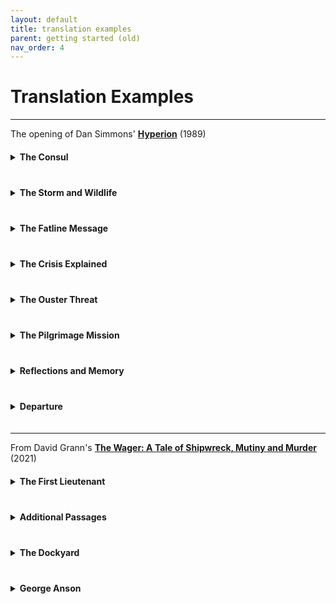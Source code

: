 ```yaml
---
layout: default
title: translation examples
parent: getting started (old)
nav_order: 4
---
```


# Translation Examples

---
 

The opening of Dan Simmons' **<a href="https://en.wikipedia.org/wiki/Hyperion_(Simmons_novel)">Hyperion</a>** (1989)

<details>
<summary style="cursor: pointer; font-weight: bold; margin: 20px 0;">The Consul</summary>

<div style="display: grid; grid-template-columns: 1fr 1fr; gap: 30px; margin: 40px 0;">

<div>
<h4 style="color: #90cdf4; margin-bottom: 15px;">Original Text</h4>
<div style="background: #2d3748; padding: 25px; border-radius: 8px; border-left: 3px solid #4a5568; line-height: 1.8;">

The <strong>Hegemony Consul</strong> sat on the balcony of his <strong>ebony spaceship</strong> and played <strong>Rachmaninov's Prelude in C-sharp Minor</strong> on an ancient but well-maintained <strong>Steinway</strong> while great, green, <strong>saurian things</strong> surged and bellowed in the <strong>swamps below</strong>.

</div>
</div>

<div>
<h4 style="color: #90cdf4; margin-bottom: 15px;">Parsed Elements</h4>
<div style="background: #2d3748; padding: 25px; border-radius: 8px; border-left: 3px solid #fbbf24; line-height: 1.6;">

<div style="margin-bottom: 15px;">
<span class="material-symbols-outlined" style="vertical-align: middle; margin-right: 8px;">business</span><strong><a href="/docs/specification/element_categories/institution">Institution</a></strong> 'Hegemony'<br>
<span style="color: #a0aec0; margin-left: 40px;">Sovereignty - Imperial</span>
</div>

<div style="margin-bottom: 15px;">
<span class="material-symbols-outlined" style="vertical-align: middle; margin-right: 8px;">person_4</span><strong><a href="/docs/specification/element_categories/character">Character</a></strong> 'Hegemony Consul'<br>
<span style="color: #a0aec0; margin-left: 40px;">Human - Official</span>
</div>

<div style="margin-bottom: 15px;">
<span class="material-symbols-outlined" style="vertical-align: middle; margin-right: 8px;">military_tech</span><strong><a href="/docs/specification/element_categories/title">Title</a></strong> 'Consul of Hegemony'<br>
<span style="color: #a0aec0; margin-left: 40px;">Leadership</span>
</div>

<div style="margin-bottom: 15px;">
<span class="material-symbols-outlined" style="vertical-align: middle; margin-right: 8px;">webhook</span><strong><a href="/docs/specification/element_categories/object">Object</a></strong> 'Ebony Spaceship'<br>
<span style="color: #a0aec0; margin-left: 40px;">Vehicle - Spaceship</span>
</div>

<div style="margin-bottom: 15px;">
<span class="material-symbols-outlined" style="vertical-align: middle; margin-right: 8px;">webhook</span><strong><a href="/docs/specification/element_categories/object">Object</a></strong> 'Spaceship Balcony'<br>
<span style="color: #a0aec0; margin-left: 40px;">Component - Structural</span>
</div>

<div style="margin-bottom: 15px;">
<span class="material-symbols-outlined" style="vertical-align: middle; margin-right: 8px;">auto_fix_normal</span><strong><a href="/docs/specification/element_categories/ability">Ability</a></strong> 'Piano Playing'<br>
<span style="color: #a0aec0; margin-left: 40px;">Musical - Piano</span>
</div>

<div style="margin-bottom: 15px;">
<span class="material-symbols-outlined" style="vertical-align: middle; margin-right: 8px;">api</span><strong><a href="/docs/specification/element_categories/construct">Construct</a></strong> 'Rachmaninov's Prelude in C-sharp Minor'<br>
<span style="color: #a0aec0; margin-left: 40px;">Composition - Creative</span>
</div>

<div style="margin-bottom: 15px;">
<span class="material-symbols-outlined" style="vertical-align: middle; margin-right: 8px;">webhook</span><strong><a href="/docs/specification/element_categories/object">Object</a></strong> 'Ancient Steinway'<br>
<span style="color: #a0aec0; margin-left: 40px;">Item - Instrument</span>
</div>

<div style="margin-bottom: 15px;">
<span class="material-symbols-outlined" style="vertical-align: middle; margin-right: 8px;">crib</span><strong><a href="/docs/specification/element_categories/species">Species</a></strong> 'Marsh Saurian'<br>
<span style="color: #a0aec0; margin-left: 40px;">Fauna</span>
</div>

<div style="margin-bottom: 15px;">
<span class="material-symbols-outlined" style="vertical-align: middle; margin-right: 8px;">bug_report</span><strong><a href="/docs/specification/element_categories/creature">Creature</a></strong> 'Big Green Saurian'<br>
<span style="color: #a0aec0; margin-left: 40px;">Animal - Dinosaur</span>
</div>

<div style="margin-bottom: 0;">
<span class="material-symbols-outlined" style="vertical-align: middle; margin-right: 8px;">castle</span><strong><a href="/docs/specification/element_categories/location">Location</a></strong> 'Swamps Below'<br>
<span style="color: #a0aec0; margin-left: 40px;">Biome - Swamp</span>
</div>

</div>
</div>

</div>

</details>

<details>
<summary style="cursor: pointer; font-weight: bold; margin: 20px 0;">The Storm and Wildlife</summary>

<div style="display: grid; grid-template-columns: 1fr 1fr; gap: 30px; margin: 40px 0;">

<div>
<div style="background: #2d3748; padding: 25px; border-radius: 8px; border-left: 3px solid #4a5568; line-height: 1.8;">

A <strong>thunderstorm</strong> was brewing to the north. Bruise-black clouds silhouetted a <strong>forest of giant gymnosperms</strong> while <strong>stratocumulus</strong> towered nine kilometers high in a violent sky. <strong>Lightning</strong> rippled along the horizon.

Closer to the ship, occasional vague, reptilian shapes would blunder into the <strong>interdiction field</strong>, cry out, and then crash away through indigo mists.

</div>
</div>

<div>
<div style="background: #2d3748; padding: 25px; border-radius: 8px; border-left: 3px solid #fbbf24; line-height: 1.6;">

<div style="margin-bottom: 15px;">
<span class="material-symbols-outlined" style="vertical-align: middle; margin-right: 8px;">thunderstorm</span><strong><a href="/docs/specification/element_categories/phenomenon">Phenomenon</a></strong> 'Northern Thunderstorm'<br>
<span style="color: #a0aec0; margin-left: 40px;">Meteorological - Storm</span>
</div>

<div style="margin-bottom: 15px;">
<span class="material-symbols-outlined" style="vertical-align: middle; margin-right: 8px;">crib</span><strong><a href="/docs/specification/element_categories/species">Species</a></strong> 'Giant Gymnosperm'<br>
<span style="color: #a0aec0; margin-left: 40px;">Flora</span>
</div>

<div style="margin-bottom: 15px;">
<span class="material-symbols-outlined" style="vertical-align: middle; margin-right: 8px;">castle</span><strong><a href="/docs/specification/element_categories/location">Location</a></strong> 'Forest of Giants'<br>
<span style="color: #a0aec0; margin-left: 40px;">Biome - Forest</span>
</div>

<div style="margin-bottom: 15px;">
<span class="material-symbols-outlined" style="vertical-align: middle; margin-right: 8px;">thunderstorm</span><strong><a href="/docs/specification/element_categories/phenomenon">Phenomenon</a></strong> 'Stratocumulus Clouds'<br>
<span style="color: #a0aec0; margin-left: 40px;">Meteorological - Atmosphere</span>
</div>

<div style="margin-bottom: 15px;">
<span class="material-symbols-outlined" style="vertical-align: middle; margin-right: 8px;">thunderstorm</span><strong><a href="/docs/specification/element_categories/phenomenon">Phenomenon</a></strong> 'Rippling Lightning'<br>
<span style="color: #a0aec0; margin-left: 40px;">Meteorological - Discharge</span>
</div>

<div style="margin-bottom: 15px;">
<span class="material-symbols-outlined" style="vertical-align: middle; margin-right: 8px;">api</span><strong><a href="/docs/specification/element_categories/construct">Construct</a></strong> 'Interdiction Field System'<br>
<span style="color: #a0aec0; margin-left: 40px;">Technology - Security</span>
</div>

<div style="margin-bottom: 0;">
<span class="material-symbols-outlined" style="vertical-align: middle; margin-right: 8px;">webhook</span><strong><a href="/docs/specification/element_categories/object">Object</a></strong> 'Interdiction Field'<br>
<span style="color: #a0aec0; margin-left: 40px;">Machine - Security</span>
</div>

</div>
</div>

</div>

<div style="display: grid; grid-template-columns: 1fr 1fr; gap: 30px; margin: 40px 0;">

<div>
<div style="background: #2d3748; padding: 25px; border-radius: 8px; border-left: 3px solid #4a5568; line-height: 1.8;">

The <strong>fatline receiver</strong> chimed. The Consul stopped, fingers hovering above the keyboard, and listened. Thunder rumbled through the heavy air. From the direction of the gymnosperm forest there came the mournful ululation of a <strong>carrion-breed pack</strong>. Somewhere in the darkness below, a small-brained beast trumpeted its answering challenge and fell quiet.

</div>
</div>

<div>
<div style="background: #2d3748; padding: 25px; border-radius: 8px; border-left: 3px solid #fbbf24; line-height: 1.6;">

<div style="margin-bottom: 15px;">
<span class="material-symbols-outlined" style="vertical-align: middle; margin-right: 8px;">api</span><strong><a href="/docs/specification/element_categories/construct">Construct</a></strong> 'Fatline System'<br>
<span style="color: #a0aec0; margin-left: 40px;">Technology - Communication</span>
</div>

<div style="margin-bottom: 15px;">
<span class="material-symbols-outlined" style="vertical-align: middle; margin-right: 8px;">webhook</span><strong><a href="/docs/specification/element_categories/object">Object</a></strong> 'Fatline Receiver'<br>
<span style="color: #a0aec0; margin-left: 40px;">Item - Instrument</span>
</div>

<div style="margin-bottom: 15px;">
<span class="material-symbols-outlined" style="vertical-align: middle; margin-right: 8px;">crib</span><strong><a href="/docs/specification/element_categories/species">Species</a></strong> 'Carrion-Breed Saurian'<br>
<span style="color: #a0aec0; margin-left: 40px;">Fauna</span>
</div>

<div style="margin-bottom: 15px;">
<span class="material-symbols-outlined" style="vertical-align: middle; margin-right: 8px;">bug_report</span><strong><a href="/docs/specification/element_categories/creature">Creature</a></strong> 'Carrion Pack Alpha'<br>
<span style="color: #a0aec0; margin-left: 40px;">Animal - Carnivore</span>
</div>

<div style="margin-bottom: 0;">
<span class="material-symbols-outlined" style="vertical-align: middle; margin-right: 8px;">groups_3</span><strong><a href="/docs/specification/element_categories/collective">Collective</a></strong> 'Carrion-Breed Pack'<br>
<span style="color: #a0aec0; margin-left: 40px;">Cohort - Survivors</span>
</div>

</div>
</div>

</div>

</details>

<details>
<summary style="cursor: pointer; font-weight: bold; margin: 20px 0;">The Fatline Message</summary>

<div style="display: grid; grid-template-columns: 1fr 1fr; gap: 30px; margin: 40px 0;">

<div>
<div style="background: #2d3748; padding: 25px; border-radius: 8px; border-left: 3px solid #4a5568; line-height: 1.8;">

'Damn,' said the Consul and went in to answer it. While the computer took a few seconds to convert and decode the burst of <strong>decaying tachyons</strong>, the Consul poured himself a glass of Scotch. He settled into the cushions of the <strong>projection pit</strong> just as the <strong>diskey</strong> blinked green. 'Play,' he said.

</div>
</div>

<div>
<div style="background: #2d3748; padding: 25px; border-radius: 8px; border-left: 3px solid #fbbf24; line-height: 1.6;">

<div style="margin-bottom: 15px;">
<span class="material-symbols-outlined" style="vertical-align: middle; margin-right: 8px;">api</span><strong><a href="/docs/specification/element_categories/construct">Construct</a></strong> 'Tachyon Transmission'<br>
<span style="color: #a0aec0; margin-left: 40px;">Technology - Communication</span>
</div>

<div style="margin-bottom: 15px;">
<span class="material-symbols-outlined" style="vertical-align: middle; margin-right: 8px;">webhook</span><strong><a href="/docs/specification/element_categories/object">Object</a></strong> 'Glass of Scotch'<br>
<span style="color: #a0aec0; margin-left: 40px;">Item - Consumable</span>
</div>

<div style="margin-bottom: 15px;">
<span class="material-symbols-outlined" style="vertical-align: middle; margin-right: 8px;">castle</span><strong><a href="/docs/specification/element_categories/location">Location</a></strong> 'Projection Pit'<br>
<span style="color: #a0aec0; margin-left: 40px;">Component - Room</span>
</div>

<div style="margin-bottom: 15px;">
<span class="material-symbols-outlined" style="vertical-align: middle; margin-right: 8px;">api</span><strong><a href="/docs/specification/element_categories/construct">Construct</a></strong> 'Diskey'<br>
<span style="color: #a0aec0; margin-left: 40px;">Object - Machine</span>
</div>

<div style="margin-bottom: 15px;">
<span class="material-symbols-outlined" style="vertical-align: middle; margin-right: 8px;">webhook</span><strong><a href="/docs/specification/element_categories/object">Object</a></strong> 'Diskey'<br>
<span style="color: #a0aec0; margin-left: 40px;">Machine - Operation</span>
</div>

<div style="margin-bottom: 0;">
<span class="material-symbols-outlined" style="vertical-align: middle; margin-right: 8px;">saved_search</span><strong><a href="/docs/specification/element_categories/event">Event</a></strong> 'Consul Answers Call'<br>
<span style="color: #a0aec0; margin-left: 40px;">Knowledge - Receive</span>
</div>

</div>
</div>

</div>

<div style="display: grid; grid-template-columns: 1fr 1fr; gap: 30px; margin: 40px 0;">

<div>
<div style="background: #2d3748; padding: 25px; border-radius: 8px; border-left: 3px solid #4a5568; line-height: 1.8;">

'You have been chosen to return to <strong>Hyperion</strong>,' came a woman's husky voice. Full visuals had not yet formed; the air remained empty except for the pulse of transmission codes which told the Consul that this fatline squirt had originated on the Hegemony administrative world of <strong>Tau Ceti Center</strong>. The Consul did not need the transmission coordinates to know this. The aged but still beautiful voice of <strong>Meina Gladstone</strong> was unmistakable.

</div>
</div>

<div>
<div style="background: #2d3748; padding: 25px; border-radius: 8px; border-left: 3px solid #fbbf24; line-height: 1.6;">

<div style="margin-bottom: 15px;">
<span class="material-symbols-outlined" style="vertical-align: middle; margin-right: 8px;">castle</span><strong><a href="/docs/specification/element_categories/location">Location</a></strong> 'Hyperion'<br>
<span style="color: #a0aec0; margin-left: 40px;">Celestial - Planet</span>
</div>

<div style="margin-bottom: 15px;">
<span class="material-symbols-outlined" style="vertical-align: middle; margin-right: 8px;">castle</span><strong><a href="/docs/specification/element_categories/location">Location</a></strong> 'Tau Ceti Center'<br>
<span style="color: #a0aec0; margin-left: 40px;">Celestial - World</span>
</div>

<div style="margin-bottom: 15px;">
<span class="material-symbols-outlined" style="vertical-align: middle; margin-right: 8px;">api</span><strong><a href="/docs/specification/element_categories/construct">Construct</a></strong> 'Transmission Coordinates'<br>
<span style="color: #a0aec0; margin-left: 40px;">Information - Data</span>
</div>

<div style="margin-bottom: 15px;">
<span class="material-symbols-outlined" style="vertical-align: middle; margin-right: 8px;">person_4</span><strong><a href="/docs/specification/element_categories/character">Character</a></strong> 'Meina Gladstone'<br>
<span style="color: #a0aec0; margin-left: 40px;">Human - Leader</span>
</div>

<div style="margin-bottom: 15px;">
<span class="material-symbols-outlined" style="vertical-align: middle; margin-right: 8px;">flaky</span><strong><a href="/docs/specification/element_categories/trait">Trait</a></strong> 'Husky Voice'<br>
<span style="color: #a0aec0; margin-left: 40px;">Physical - Distinctive</span>
</div>

<div style="margin-bottom: 0;">
<span class="material-symbols-outlined" style="vertical-align: middle; margin-right: 8px;">saved_search</span><strong><a href="/docs/specification/element_categories/event">Event</a></strong> 'Eleven Years as Consul'<br>
<span style="color: #a0aec0; margin-left: 40px;">Career - Service</span>
</div>

</div>
</div>

</div>

<div style="display: grid; grid-template-columns: 1fr 1fr; gap: 30px; margin: 40px 0;">

<div>
<div style="background: #2d3748; padding: 25px; border-radius: 8px; border-left: 3px solid #4a5568; line-height: 1.8;">

'You have been chosen to return to Hyperion as a member of the <strong>Shrike Pilgrimage</strong>,' continued the voice. The hell you say, thought the Consul and rose to leave the pit. 'You and six others have been selected by the <strong>Church of the Shrike</strong> and confirmed by the <strong>All Thing</strong>,' said Meina Gladstone.

</div>
</div>

<div>
<div style="background: #2d3748; padding: 25px; border-radius: 8px; border-left: 3px solid #fbbf24; line-height: 1.6;">

<div style="margin-bottom: 15px;">
<span class="material-symbols-outlined" style="vertical-align: middle; margin-right: 8px;">business</span><strong><a href="/docs/specification/element_categories/institution">Institution</a></strong> 'Shrike Pilgrimage'<br>
<span style="color: #a0aec0; margin-left: 40px;">Enterprise - Spiritual</span>
</div>

<div style="margin-bottom: 15px;">
<span class="material-symbols-outlined" style="vertical-align: middle; margin-right: 8px;">saved_search</span><strong><a href="/docs/specification/element_categories/event">Event</a></strong> 'Shrike Pilgrimage'<br>
<span style="color: #a0aec0; margin-left: 40px;">Historical - Procedural</span>
</div>

<div style="margin-bottom: 15px;">
<span class="material-symbols-outlined" style="vertical-align: middle; margin-right: 8px;">business</span><strong><a href="/docs/specification/element_categories/institution">Institution</a></strong> 'Church of the Shrike'<br>
<span style="color: #a0aec0; margin-left: 40px;">Organization - Spiritual</span>
</div>

<div style="margin-bottom: 0;">
<span class="material-symbols-outlined" style="vertical-align: middle; margin-right: 8px;">api</span><strong><a href="/docs/specification/element_categories/construct">Construct</a></strong> 'All Thing'<br>
<span style="color: #a0aec0; margin-left: 40px;">Entity</span>
</div>

</div>
</div>

</div>

</details>

<details>
<summary style="cursor: pointer; font-weight: bold; margin: 20px 0;">The Crisis Explained</summary>

<div style="display: grid; grid-template-columns: 1fr 1fr; gap: 30px; margin: 40px 0;">

<div>
<div style="background: #2d3748; padding: 25px; border-radius: 8px; border-left: 3px solid #4a5568; line-height: 1.8;">

'The situation is very confused,' said Meina Gladstone. Her voice was weary. 'The <strong>consulate</strong> and <strong>Home Rule Council</strong> fatlined us three standard weeks ago with the news that the <strong>Time Tombs</strong> showed signs of opening. The <strong>anti-entropic fields</strong> around them were expanding rapidly and the <strong>Shrike</strong> has begun ranging as far south as the <strong>Bridle Range</strong>.'

</div>
</div>

<div>
<div style="background: #2d3748; padding: 25px; border-radius: 8px; border-left: 3px solid #fbbf24; line-height: 1.6;">

<div style="margin-bottom: 15px;">
<span class="material-symbols-outlined" style="vertical-align: middle; margin-right: 8px;">business</span><strong><a href="/docs/specification/element_categories/institution">Institution</a></strong> 'Consulate'<br>
<span style="color: #a0aec0; margin-left: 40px;">Division - Diplomatic</span>
</div>

<div style="margin-bottom: 15px;">
<span class="material-symbols-outlined" style="vertical-align: middle; margin-right: 8px;">business</span><strong><a href="/docs/specification/element_categories/institution">Institution</a></strong> 'Home Rule Council'<br>
<span style="color: #a0aec0; margin-left: 40px;">Division - Governance</span>
</div>

<div style="margin-bottom: 15px;">
<span class="material-symbols-outlined" style="vertical-align: middle; margin-right: 8px;">saved_search</span><strong><a href="/docs/specification/element_categories/event">Event</a></strong> 'Time Tomb Communication'<br>
<span style="color: #a0aec0; margin-left: 40px;">Knowledge - Supply</span>
</div>

<div style="margin-bottom: 15px;">
<span class="material-symbols-outlined" style="vertical-align: middle; margin-right: 8px;">castle</span><strong><a href="/docs/specification/element_categories/location">Location</a></strong> 'Time Tombs'<br>
<span style="color: #a0aec0; margin-left: 40px;">Anomalous</span>
</div>

<div style="margin-bottom: 15px;">
<span class="material-symbols-outlined" style="vertical-align: middle; margin-right: 8px;">thunderstorm</span><strong><a href="/docs/specification/element_categories/phenomenon">Phenomenon</a></strong> 'Anti-Entropic Fields'<br>
<span style="color: #a0aec0; margin-left: 40px;">Barrier</span>
</div>

<div style="margin-bottom: 15px;">
<span class="material-symbols-outlined" style="vertical-align: middle; margin-right: 8px;">bug_report</span><strong><a href="/docs/specification/element_categories/creature">Creature</a></strong> 'The Shrike'<br>
<span style="color: #a0aec0; margin-left: 40px;">Monster</span>
</div>

<div style="margin-bottom: 15px;">
<span class="material-symbols-outlined" style="vertical-align: middle; margin-right: 8px;">flaky</span><strong><a href="/docs/specification/element_categories/trait">Trait</a></strong> 'Hundred-facet Ruby Gaze'<br>
<span style="color: #a0aec0; margin-left: 40px;">Physical - Distinctive</span>
</div>

<div style="margin-bottom: 0;">
<span class="material-symbols-outlined" style="vertical-align: middle; margin-right: 8px;">castle</span><strong><a href="/docs/specification/element_categories/location">Location</a></strong> 'Bridle Range'<br>
<span style="color: #a0aec0; margin-left: 40px;">Geographical - Mountain Range</span>
</div>

</div>
</div>

</div>

<div style="display: grid; grid-template-columns: 1fr 1fr; gap: 30px; margin: 40px 0;">

<div>
<div style="background: #2d3748; padding: 25px; border-radius: 8px; border-left: 3px solid #4a5568; line-height: 1.8;">

'<strong>AFORCE:space task force</strong> was immediately dispatched from <strong>Parvati</strong> to evacuate the <strong>Hegemony citizens</strong> on Hyperion before the Time Tombs open. Their <strong>time-debt</strong> will be a little more than three Hyperion years.' Meina Gladstone paused. The Consul thought he had never seen the <strong>Senate CEO</strong> look so grim.

</div>
</div>

<div>
<div style="background: #2d3748; padding: 25px; border-radius: 8px; border-left: 3px solid #fbbf24; line-height: 1.6;">

<div style="margin-bottom: 15px;">
<span class="material-symbols-outlined" style="vertical-align: middle; margin-right: 8px;">business</span><strong><a href="/docs/specification/element_categories/institution">Institution</a></strong> 'AFORCE'<br>
<span style="color: #a0aec0; margin-left: 40px;">Division - Tactical</span>
</div>

<div style="margin-bottom: 15px;">
<span class="material-symbols-outlined" style="vertical-align: middle; margin-right: 8px;">castle</span><strong><a href="/docs/specification/element_categories/location">Location</a></strong> 'Parvati'<br>
<span style="color: #a0aec0; margin-left: 40px;"></span>
</div>

<div style="margin-bottom: 15px;">
<span class="material-symbols-outlined" style="vertical-align: middle; margin-right: 8px;">groups_3</span><strong><a href="/docs/specification/element_categories/collective">Collective</a></strong> 'Hegemony Citizens'<br>
<span style="color: #a0aec0; margin-left: 40px;">Community - Resident</span>
</div>

<div style="margin-bottom: 15px;">
<span class="material-symbols-outlined" style="vertical-align: middle; margin-right: 8px;">saved_search</span><strong><a href="/docs/specification/element_categories/event">Event</a></strong> 'Time Tombs Opening'<br>
<span style="color: #a0aec0; margin-left: 40px;">Future</span>
</div>

<div style="margin-bottom: 15px;">
<span class="material-symbols-outlined" style="vertical-align: middle; margin-right: 8px;">api</span><strong><a href="/docs/specification/element_categories/construct">Construct</a></strong> 'Time-Debt'<br>
<span style="color: #a0aec0; margin-left: 40px;">Temporal</span>
</div>

<div style="margin-bottom: 15px;">
<span class="material-symbols-outlined" style="vertical-align: middle; margin-right: 8px;">saved_search</span><strong><a href="/docs/specification/element_categories/event">Event</a></strong> 'Time-Debt Accrual'<br>
<span style="color: #a0aec0; margin-left: 40px;">Scientific - Temporal</span>
</div>

<div style="margin-bottom: 15px;">
<span class="material-symbols-outlined" style="vertical-align: middle; margin-right: 8px;">business</span><strong><a href="/docs/specification/element_categories/institution">Institution</a></strong> 'Hegemony Senate'<br>
<span style="color: #a0aec0; margin-left: 40px;">Division - Executive</span>
</div>

<div style="margin-bottom: 0;">
<span class="material-symbols-outlined" style="vertical-align: middle; margin-right: 8px;">military_tech</span><strong><a href="/docs/specification/element_categories/title">Title</a></strong> 'Senate CEO'<br>
<span style="color: #a0aec0; margin-left: 40px;">Leadership - Executive</span>
</div>

</div>
</div>

</div>

</details>

<details>
<summary style="cursor: pointer; font-weight: bold; margin: 20px 0;">The Ouster Threat</summary>

<div style="display: grid; grid-template-columns: 1fr 1fr; gap: 30px; margin: 40px 0;">

<div>
<div style="background: #2d3748; padding: 25px; border-radius: 8px; border-left: 3px solid #4a5568; line-height: 1.8;">

'We do not know if the <strong>evacuation fleet</strong> will arrive in time,' she said, 'but the situation is even more complicated. An <strong>Ouster migration cluster</strong> of at least four thousand . . . units . . . has been detected approaching the <strong>Hyperion system</strong>. Our evacuation task force should arrive only a short while before the Ousters.'

</div>
</div>

<div>
<div style="background: #2d3748; padding: 25px; border-radius: 8px; border-left: 3px solid #fbbf24; line-height: 1.6;">

<div style="margin-bottom: 15px;">
<span class="material-symbols-outlined" style="vertical-align: middle; margin-right: 8px;">groups_3</span><strong><a href="/docs/specification/element_categories/collective">Collective</a></strong> 'Evacuation Fleet'<br>
<span style="color: #a0aec0; margin-left: 40px;">Fleet - Support</span>
</div>

<div style="margin-bottom: 15px;">
<span class="material-symbols-outlined" style="vertical-align: middle; margin-right: 8px;">saved_search</span><strong><a href="/docs/specification/element_categories/event">Event</a></strong> 'Hyperion Evacuation'<br>
<span style="color: #a0aec0; margin-left: 40px;">Future</span>
</div>

<div style="margin-bottom: 15px;">
<span class="material-symbols-outlined" style="vertical-align: middle; margin-right: 8px;">castle</span><strong><a href="/docs/specification/element_categories/location">Location</a></strong> 'Hyperion System'<br>
<span style="color: #a0aec0; margin-left: 40px;">Celestial - System</span>
</div>

<div style="margin-bottom: 15px;">
<span class="material-symbols-outlined" style="vertical-align: middle; margin-right: 8px;">crib</span><strong><a href="/docs/specification/element_categories/species">Species</a></strong> 'Ouster'<br>
<span style="color: #a0aec0; margin-left: 40px;">Folk</span>
</div>

<div style="margin-bottom: 15px;">
<span class="material-symbols-outlined" style="vertical-align: middle; margin-right: 8px;">groups_3</span><strong><a href="/docs/specification/element_categories/collective">Collective</a></strong> 'Ouster Migration Cluster'<br>
<span style="color: #a0aec0; margin-left: 40px;">Fleet - Migration</span>
</div>

<div style="margin-bottom: 0;">
<span class="material-symbols-outlined" style="vertical-align: middle; margin-right: 8px;">saved_search</span><strong><a href="/docs/specification/element_categories/event">Event</a></strong> 'Ouster Invasion of Hyperion'<br>
<span style="color: #a0aec0; margin-left: 40px;">Future</span>
</div>

</div>
</div>

</div>

<div style="display: grid; grid-template-columns: 1fr 1fr; gap: 30px; margin: 40px 0;">

<div>
<div style="background: #2d3748; padding: 25px; border-radius: 8px; border-left: 3px solid #4a5568; line-height: 1.8;">

An Ouster migration cluster might consist of ships ranging in size from single-person <strong>ramscouts</strong> to <strong>can cities</strong> and <strong>comet forts</strong> holding tens of thousands of the interstellar barbarians. 'The <strong>FORCE joint chiefs</strong> believe that this is the Ousters' big push,' said Meina Gladstone.

</div>
</div>

<div>
<div style="background: #2d3748; padding: 25px; border-radius: 8px; border-left: 3px solid #fbbf24; line-height: 1.6;">

<div style="margin-bottom: 15px;">
<span class="material-symbols-outlined" style="vertical-align: middle; margin-right: 8px;">webhook</span><strong><a href="/docs/specification/element_categories/object">Object</a></strong> 'Ramscout'<br>
<span style="color: #a0aec0; margin-left: 40px;">Vehicle - Spacecraft</span>
</div>

<div style="margin-bottom: 15px;">
<span class="material-symbols-outlined" style="vertical-align: middle; margin-right: 8px;">webhook</span><strong><a href="/docs/specification/element_categories/object">Object</a></strong> 'Can City'<br>
<span style="color: #a0aec0; margin-left: 40px;">Vehicle - Spacecraft</span>
</div>

<div style="margin-bottom: 15px;">
<span class="material-symbols-outlined" style="vertical-align: middle; margin-right: 8px;">webhook</span><strong><a href="/docs/specification/element_categories/object">Object</a></strong> 'Comet Fort'<br>
<span style="color: #a0aec0; margin-left: 40px;">Vehicle - Spacecraft</span>
</div>

<div style="margin-bottom: 0;">
<span class="material-symbols-outlined" style="vertical-align: middle; margin-right: 8px;">business</span><strong><a href="/docs/specification/element_categories/institution">Institution</a></strong> 'FORCE Joint Chiefs'<br>
<span style="color: #a0aec0; margin-left: 40px;">Division - Strategic</span>
</div>

</div>
</div>

</div>

<div style="display: grid; grid-template-columns: 1fr 1fr; gap: 30px; margin: 40px 0;">

<div>
<div style="background: #2d3748; padding: 25px; border-radius: 8px; border-left: 3px solid #4a5568; line-height: 1.8;">

'Whether they seek to control just Hyperion for the Time Tombs or whether this is an all-out attack on the <strong>Worldweb</strong> remains to be seen. In the meantime, a full <strong>FORCE:space battle fleet</strong> complete with a <strong>farcaster construction battalion</strong> has spun up from the <strong>Camn System</strong> to join the evacuation task force.'

</div>
</div>

<div>
<div style="background: #2d3748; padding: 25px; border-radius: 8px; border-left: 3px solid #fbbf24; line-height: 1.6;">

<div style="margin-bottom: 15px;">
<span class="material-symbols-outlined" style="vertical-align: middle; margin-right: 8px;">business</span><strong><a href="/docs/specification/element_categories/institution">Institution</a></strong> 'WorldWeb'<br>
<span style="color: #a0aec0; margin-left: 40px;">Conglomerate - Syndicate</span>
</div>

<div style="margin-bottom: 15px;">
<span class="material-symbols-outlined" style="vertical-align: middle; margin-right: 8px;">saved_search</span><strong><a href="/docs/specification/element_categories/event">Event</a></strong> 'Fleet Mobilization'<br>
<span style="color: #a0aec0; margin-left: 40px;">Military - Deployment</span>
</div>

<div style="margin-bottom: 15px;">
<span class="material-symbols-outlined" style="vertical-align: middle; margin-right: 8px;">business</span><strong><a href="/docs/specification/element_categories/institution">Institution</a></strong> 'FORCE:Space Battle Fleet'<br>
<span style="color: #a0aec0; margin-left: 40px;">Military - Navy</span>
</div>

<div style="margin-bottom: 15px;">
<span class="material-symbols-outlined" style="vertical-align: middle; margin-right: 8px;">business</span><strong><a href="/docs/specification/element_categories/institution">Institution</a></strong> 'Farcaster Construction Battalion'<br>
<span style="color: #a0aec0; margin-left: 40px;">Military - Engineering</span>
</div>

<div style="margin-bottom: 0;">
<span class="material-symbols-outlined" style="vertical-align: middle; margin-right: 8px;">castle</span><strong><a href="/docs/specification/element_categories/location">Location</a></strong> 'Camn System'<br>
<span style="color: #a0aec0; margin-left: 40px;">Celestial - System</span>
</div>

</div>
</div>

</div>

<div style="display: grid; grid-template-columns: 1fr 1fr; gap: 30px; margin: 40px 0;">

<div>
<div style="background: #2d3748; padding: 25px; border-radius: 8px; border-left: 3px solid #4a5568; line-height: 1.8;">

Unless a <strong>military farcaster</strong> were hurriedly constructed in the Hyperion system – at staggering expense – there would be no way to resist the Ouster invasion. Whatever <strong>secrets the Time Tombs</strong> might hold would go to the Hegemony's enemy.

</div>
</div>

<div>
<div style="background: #2d3748; padding: 25px; border-radius: 8px; border-left: 3px solid #fbbf24; line-height: 1.6;">

<div style="margin-bottom: 15px;">
<span class="material-symbols-outlined" style="vertical-align: middle; margin-right: 8px;">api</span><strong><a href="/docs/specification/element_categories/construct">Construct</a></strong> 'Military Farcaster'<br>
<span style="color: #a0aec0; margin-left: 40px;">Technology - Military</span>
</div>

<div style="margin-bottom: 15px;">
<span class="material-symbols-outlined" style="vertical-align: middle; margin-right: 8px;">saved_search</span><strong><a href="/docs/specification/element_categories/event">Event</a></strong> 'Farcaster Construction'<br>
<span style="color: #a0aec0; margin-left: 40px;">Military - Infrastructure</span>
</div>

<div style="margin-bottom: 15px;">
<span class="material-symbols-outlined" style="vertical-align: middle; margin-right: 8px;">api</span><strong><a href="/docs/specification/element_categories/construct">Construct</a></strong> 'Secrets of the Time Tombs'<br>
<span style="color: #a0aec0; margin-left: 40px;">Information - Knowledge</span>
</div>

<div style="margin-bottom: 0;">
<span class="material-symbols-outlined" style="vertical-align: middle; margin-right: 8px;">api</span><strong><a href="/docs/specification/element_categories/construct">Construct</a></strong> 'Ouster Invasion Defense Challenge'<br>
<span style="color: #a0aec0; margin-left: 40px;">Dilemma - Strategic</span>
</div>

</div>
</div>

</div>

<div style="display: grid; grid-template-columns: 1fr 1fr; gap: 30px; margin: 40px 0;">

<div>
<div style="background: #2d3748; padding: 25px; border-radius: 8px; border-left: 3px solid #4a5568; line-height: 1.8;">

The Consul tried to imagine the reality of <strong>armored Ouster troops</strong> stepping through <strong>farcaster portals</strong> into the undefended <strong>home cities</strong> on a hundred worlds.

</div>
</div>

<div>
<div style="background: #2d3748; padding: 25px; border-radius: 8px; border-left: 3px solid #fbbf24; line-height: 1.6;">

<div style="margin-bottom: 15px;">
<span class="material-symbols-outlined" style="vertical-align: middle; margin-right: 8px;">api</span><strong><a href="/docs/specification/element_categories/construct">Construct</a></strong> 'Ouster Armor'<br>
<span style="color: #a0aec0; margin-left: 40px;">Technology - Military</span>
</div>

<div style="margin-bottom: 15px;">
<span class="material-symbols-outlined" style="vertical-align: middle; margin-right: 8px;">groups_3</span><strong><a href="/docs/specification/element_categories/collective">Collective</a></strong> 'Ouster Armored Troops'<br>
<span style="color: #a0aec0; margin-left: 40px;">Warband - Raider</span>
</div>

<div style="margin-bottom: 15px;">
<span class="material-symbols-outlined" style="vertical-align: middle; margin-right: 8px;">api</span><strong><a href="/docs/specification/element_categories/construct">Construct</a></strong> 'Farcaster Portal'<br>
<span style="color: #a0aec0; margin-left: 40px;">Technology - Gateway</span>
</div>

<div style="margin-bottom: 0;">
<span class="material-symbols-outlined" style="vertical-align: middle; margin-right: 8px;">castle</span><strong><a href="/docs/specification/element_categories/location">Location</a></strong> 'Home Cities'<br>
<span style="color: #a0aec0; margin-left: 40px;">Settlement - Urban</span>
</div>

</div>
</div>

</div>

</details>

<details>
<summary style="cursor: pointer; font-weight: bold; margin: 20px 0;">The Pilgrimage Mission</summary>

<div style="display: grid; grid-template-columns: 1fr 1fr; gap: 30px; margin: 40px 0;">

<div>
<div style="background: #2d3748; padding: 25px; border-radius: 8px; border-left: 3px solid #4a5568; line-height: 1.8;">

'You have been chosen to join the pilgrimage to the Shrike,' said the image of the old CEO whom the press loved to compare to Lincoln or Churchill or <strong>Alvarez-Temp</strong> or whatever other pre-<strong>Hegira</strong> legend was in historical vogue at the time. 'The <strong>Templars</strong> are sending their <strong>treeship Yggdrasill</strong>,' said Gladstone.

</div>
</div>

<div>
<div style="background: #2d3748; padding: 25px; border-radius: 8px; border-left: 3px solid #fbbf24; line-height: 1.6;">

<div style="margin-bottom: 15px;">
<span class="material-symbols-outlined" style="vertical-align: middle; margin-right: 8px;">person_4</span><strong><a href="/docs/specification/element_categories/character">Character</a></strong> 'Alvarez-Temp'<br>
<span style="color: #a0aec0; margin-left: 40px;">Historical</span>
</div>

<div style="margin-bottom: 15px;">
<span class="material-symbols-outlined" style="vertical-align: middle; margin-right: 8px;">person_4</span><strong><a href="/docs/specification/element_categories/character">Character</a></strong> 'Hegira'<br>
<span style="color: #a0aec0; margin-left: 40px;">Historical</span>
</div>

<div style="margin-bottom: 15px;">
<span class="material-symbols-outlined" style="vertical-align: middle; margin-right: 8px;">business</span><strong><a href="/docs/specification/element_categories/institution">Institution</a></strong> 'Templars'<br>
<span style="color: #a0aec0; margin-left: 40px;">Organization</span>
</div>

<div style="margin-bottom: 15px;">
<span class="material-symbols-outlined" style="vertical-align: middle; margin-right: 8px;">api</span><strong><a href="/docs/specification/element_categories/construct">Construct</a></strong> 'Treeships'<br>
<span style="color: #a0aec0; margin-left: 40px;">Technology - Transport</span>
</div>

<div style="margin-bottom: 0;">
<span class="material-symbols-outlined" style="vertical-align: middle; margin-right: 8px;">api</span><strong><a href="/docs/specification/element_categories/construct">Construct</a></strong> 'Treeship Yggdrasill'<br>
<span style="color: #a0aec0; margin-left: 40px;">Vehicle - Spacecraft</span>
</div>

</div>
</div>

</div>

<div style="display: grid; grid-template-columns: 1fr 1fr; gap: 30px; margin: 40px 0;">

<div>
<div style="background: #2d3748; padding: 25px; border-radius: 8px; border-left: 3px solid #4a5568; line-height: 1.8;">

'And the <strong>evacuation task force commander</strong> has instructions to let it pass. With a three-week time-debt, you can rendezvous with the Yggdrasill before it goes <strong>quantum</strong> from the Parvati system.'

</div>
</div>

<div>
<div style="background: #2d3748; padding: 25px; border-radius: 8px; border-left: 3px solid #fbbf24; line-height: 1.6;">

<div style="margin-bottom: 15px;">
<span class="material-symbols-outlined" style="vertical-align: middle; margin-right: 8px;">person_4</span><strong><a href="/docs/specification/element_categories/character">Character</a></strong> 'Evacuation Task Force Commander'<br>
<span style="color: #a0aec0; margin-left: 40px;">Human - Commander</span>
</div>

<div style="margin-bottom: 0;">
<span class="material-symbols-outlined" style="vertical-align: middle; margin-right: 8px;">api</span><strong><a href="/docs/specification/element_categories/construct">Construct</a></strong> 'Quantum Travel'<br>
<span style="color: #a0aec0; margin-left: 40px;">Technology - Transport</span>
</div>

</div>
</div>

</div>

<div style="display: grid; grid-template-columns: 1fr 1fr; gap: 30px; margin: 40px 0;">

<div>
<div style="background: #2d3748; padding: 25px; border-radius: 8px; border-left: 3px solid #4a5568; line-height: 1.8;">

'The six other pilgrims chosen by the Shrike Church will be aboard the treeship. Our <strong>intelligence reports</strong> suggest that at least one of the seven pilgrims is an <strong>agent of the Ousters</strong>. We do not . . . at this time . . . have any way of knowing which one it is.'

</div>
</div>

<div>
<div style="background: #2d3748; padding: 25px; border-radius: 8px; border-left: 3px solid #fbbf24; line-height: 1.6;">

<div style="margin-bottom: 15px;">
<span class="material-symbols-outlined" style="vertical-align: middle; margin-right: 8px;">webhook</span><strong><a href="/docs/specification/element_categories/object">Object</a></strong> 'Intelligence Reports on Ouster Agent'<br>
<span style="color: #a0aec0; margin-left: 40px;">Information - Document</span>
</div>

<div style="margin-bottom: 15px;">
<span class="material-symbols-outlined" style="vertical-align: middle; margin-right: 8px;">person_4</span><strong><a href="/docs/specification/element_categories/character">Character</a></strong> 'Ouster Agent'<br>
<span style="color: #a0aec0; margin-left: 40px;">Unidentified</span>
</div>

<div style="margin-bottom: 0;">
<span class="material-symbols-outlined" style="vertical-align: middle; margin-right: 8px;">api</span><strong><a href="/docs/specification/element_categories/construct">Construct</a></strong> 'Ouster Spy Identification'<br>
<span style="color: #a0aec0; margin-left: 40px;">Dilemma - Intelligence</span>
</div>

</div>
</div>

</div>

<div style="display: grid; grid-template-columns: 1fr 1fr; gap: 30px; margin: 40px 0;">

<div>
<div style="background: #2d3748; padding: 25px; border-radius: 8px; border-left: 3px solid #4a5568; line-height: 1.8;">

Or had she given him any crucial information? The fleet movements were detectable as soon as the ships used their <strong>Hawking drives</strong>, and if the Consul were the spy, the CEO's revelation might be a way to scare him off. The Consul's smile faded and he drank his Scotch. '<strong>Sol Weintraub</strong> and <strong>Fedmahn Kassad</strong> are among the seven pilgrims chosen,' said Gladstone.

</div>
</div>

<div>
<div style="background: #2d3748; padding: 25px; border-radius: 8px; border-left: 3px solid #fbbf24; line-height: 1.6;">

<div style="margin-bottom: 15px;">
<span class="material-symbols-outlined" style="vertical-align: middle; margin-right: 8px;">api</span><strong><a href="/docs/specification/element_categories/construct">Construct</a></strong> 'Hawking Drive'<br>
<span style="color: #a0aec0; margin-left: 40px;">Technology - Propulsion</span>
</div>

<div style="margin-bottom: 15px;">
<span class="material-symbols-outlined" style="vertical-align: middle; margin-right: 8px;">person_4</span><strong><a href="/docs/specification/element_categories/character">Character</a></strong> 'Sol Weintraub'<br>
<span style="color: #a0aec0; margin-left: 40px;">Human</span>
</div>

<div style="margin-bottom: 0;">
<span class="material-symbols-outlined" style="vertical-align: middle; margin-right: 8px;">person_4</span><strong><a href="/docs/specification/element_categories/character">Character</a></strong> 'Fedmahn Kassad'<br>
<span style="color: #a0aec0; margin-left: 40px;">Human</span>
</div>

</div>
</div>

</div>

<div style="display: grid; grid-template-columns: 1fr 1fr; gap: 30px; margin: 40px 0;">

<div>
<div style="background: #2d3748; padding: 25px; border-radius: 8px; border-left: 3px solid #4a5568; line-height: 1.8;">

'We need your help,' said Meina Gladstone. 'It is essential that the <strong>secrets of the Time Tombs and Shrike</strong> be uncovered. This pilgrimage may be our last chance. If the Ousters conquer Hyperion, their agent must be eliminated and the Time Tombs sealed at all cost. The fate of the Hegemony may depend upon it.'

</div>
</div>

<div>
<div style="background: #2d3748; padding: 25px; border-radius: 8px; border-left: 3px solid #fbbf24; line-height: 1.6;">

<div style="margin-bottom: 15px;">
<span class="material-symbols-outlined" style="vertical-align: middle; margin-right: 8px;">api</span><strong><a href="/docs/specification/element_categories/construct">Construct</a></strong> 'Secrets of the Shrike'<br>
<span style="color: #a0aec0; margin-left: 40px;">Information - Knowledge</span>
</div>

<div style="margin-bottom: 0;">
<span class="material-symbols-outlined" style="vertical-align: middle; margin-right: 8px;">saved_search</span><strong><a href="/docs/specification/element_categories/event">Event</a></strong> 'Potential Ouster Conquest of Hyperion'<br>
<span style="color: #a0aec0; margin-left: 40px;">Military - Invasion</span>
</div>

</div>
</div>

</div>

<div style="display: grid; grid-template-columns: 1fr 1fr; gap: 30px; margin: 40px 0;">

<div>
<div style="background: #2d3748; padding: 25px; border-radius: 8px; border-left: 3px solid #4a5568; line-height: 1.8;">

The transmission ended except for the pulse of <strong>rendezvous coordinates</strong>. 'Response?' asked the <strong>ship's computer</strong>. Despite the tremendous energies involved, the spacecraft was capable of placing a brief, <strong>coded squirt</strong> into the incessant babble of <strong>FTL bursts</strong> which tied the human portions of the galaxy together.

</div>
</div>

<div>
<div style="background: #2d3748; padding: 25px; border-radius: 8px; border-left: 3px solid #fbbf24; line-height: 1.6;">

<div style="margin-bottom: 15px;">
<span class="material-symbols-outlined" style="vertical-align: middle; margin-right: 8px;">api</span><strong><a href="/docs/specification/element_categories/construct">Construct</a></strong> 'Consul Rendezvous Coordinates'<br>
<span style="color: #a0aec0; margin-left: 40px;">Information - Spatial</span>
</div>

<div style="margin-bottom: 15px;">
<span class="material-symbols-outlined" style="vertical-align: middle; margin-right: 8px;">webhook</span><strong><a href="/docs/specification/element_categories/object">Object</a></strong> 'Ship's Computer'<br>
<span style="color: #a0aec0; margin-left: 40px;">System - Operations</span>
</div>

<div style="margin-bottom: 15px;">
<span class="material-symbols-outlined" style="vertical-align: middle; margin-right: 8px;">webhook</span><strong><a href="/docs/specification/element_categories/object">Object</a></strong> 'Coded Squirt Reply'<br>
<span style="color: #a0aec0; margin-left: 40px;">Information - Transmission</span>
</div>

<div style="margin-bottom: 0;">
<span class="material-symbols-outlined" style="vertical-align: middle; margin-right: 8px;">api</span><strong><a href="/docs/specification/element_categories/construct">Construct</a></strong> 'FTL Information Transmission'<br>
<span style="color: #a0aec0; margin-left: 40px;">Technology - Communication</span>
</div>

</div>
</div>

</div>

</details>

<details>
<summary style="cursor: pointer; font-weight: bold; margin: 20px 0;">Reflections and Memory</summary>

<div style="display: grid; grid-template-columns: 1fr 1fr; gap: 30px; margin: 40px 0;">

<div>
<div style="background: #2d3748; padding: 25px; border-radius: 8px; border-left: 3px solid #4a5568; line-height: 1.8;">

'No,' said the Consul and went outside to lean on the balcony railing. Night had fallen and the clouds were low. No stars were visible. The darkness would have been absolute except for the intermittent flash of lightning to the north and a soft <strong>phosphorescence</strong> rising from the marshes. The Consul was suddenly very aware that he was, at that second, the only sentient being on an <strong>unnamed world</strong>.

</div>
</div>

<div>
<div style="background: #2d3748; padding: 25px; border-radius: 8px; border-left: 3px solid #fbbf24; line-height: 1.6;">

<div style="margin-bottom: 15px;">
<span class="material-symbols-outlined" style="vertical-align: middle; margin-right: 8px;">thunderstorm</span><strong><a href="/docs/specification/element_categories/phenomenon">Phenomenon</a></strong> 'Phosphorescent Damp'<br>
<span style="color: #a0aec0; margin-left: 40px;">Chemical</span>
</div>

<div style="margin-bottom: 0;">
<span class="material-symbols-outlined" style="vertical-align: middle; margin-right: 8px;">castle</span><strong><a href="/docs/specification/element_categories/location">Location</a></strong> 'Unnamed World'<br>
<span style="color: #a0aec0; margin-left: 40px;">Celestial - Planet</span>
</div>

</div>
</div>

</div>

<div style="display: grid; grid-template-columns: 1fr 1fr; gap: 30px; margin: 40px 0;">

<div>
<div style="background: #2d3748; padding: 25px; border-radius: 8px; border-left: 3px solid #4a5568; line-height: 1.8;">

He listened to the antediluvian night sounds rising from the swamps and he thought about morning, about setting out in the <strong>Vikken EMV</strong> at first light, about spending the day in sunshine, about <strong>hunting big game</strong> in the <strong>fern forests</strong> to the south and then returning to the ship in the evening for a good steak and a cold beer.

</div>
</div>

<div>
<div style="background: #2d3748; padding: 25px; border-radius: 8px; border-left: 3px solid #fbbf24; line-height: 1.6;">

<div style="margin-bottom: 15px;">
<span class="material-symbols-outlined" style="vertical-align: middle; margin-right: 8px;">webhook</span><strong><a href="/docs/specification/element_categories/object">Object</a></strong> 'Vikken EMV'<br>
<span style="color: #a0aec0; margin-left: 40px;">Vehicle - Transport</span>
</div>

<div style="margin-bottom: 15px;">
<span class="material-symbols-outlined" style="vertical-align: middle; margin-right: 8px;">auto_fix_normal</span><strong><a href="/docs/specification/element_categories/ability">Ability</a></strong> 'Big Game Hunting'<br>
<span style="color: #a0aec0; margin-left: 40px;">Survival</span>
</div>

<div style="margin-bottom: 0;">
<span class="material-symbols-outlined" style="vertical-align: middle; margin-right: 8px;">castle</span><strong><a href="/docs/specification/element_categories/location">Location</a></strong> 'Fern Forests'<br>
<span style="color: #a0aec0; margin-left: 40px;">Biome - Forest</span>
</div>

</div>
</div>

</div>

<div style="display: grid; grid-template-columns: 1fr 1fr; gap: 30px; margin: 40px 0;">

<div>
<div style="background: #2d3748; padding: 25px; border-radius: 8px; border-left: 3px solid #4a5568; line-height: 1.8;">

He climbed the <strong>spiral staircase</strong> to his sleeping cabin at the apex of the ship. The circular room was dark except for silent explosions of lightning which outlined rivulets of rain coursing the skylight. The Consul stripped, lay back on the firm mattress, and switched on the <strong>sound system</strong> and external audio pickups. He listened as the fury of the storm blended with the violence of Wagner's 'Flight of the Valkyries'. <strong>Hurricane winds</strong> buffeted the ship.

</div>
</div>

<div>
<div style="background: #2d3748; padding: 25px; border-radius: 8px; border-left: 3px solid #fbbf24; line-height: 1.6;">

<div style="margin-bottom: 15px;">
<span class="material-symbols-outlined" style="vertical-align: middle; margin-right: 8px;">webhook</span><strong><a href="/docs/specification/element_categories/object">Object</a></strong> 'Spiral Staircase'<br>
<span style="color: #a0aec0; margin-left: 40px;">Component - Structural</span>
</div>

<div style="margin-bottom: 15px;">
<span class="material-symbols-outlined" style="vertical-align: middle; margin-right: 8px;">webhook</span><strong><a href="/docs/specification/element_categories/object">Object</a></strong> 'Sound System'<br>
<span style="color: #a0aec0; margin-left: 40px;">Machine - AudioVisual</span>
</div>

<div style="margin-bottom: 0;">
<span class="material-symbols-outlined" style="vertical-align: middle; margin-right: 8px;">thunderstorm</span><strong><a href="/docs/specification/element_categories/phenomenon">Phenomenon</a></strong> 'Hurricane Winds'<br>
<span style="color: #a0aec0; margin-left: 40px;">Meteorological - Wind</span>
</div>

</div>
</div>

</div>

<div style="display: grid; grid-template-columns: 1fr 1fr; gap: 30px; margin: 40px 0;">

<div>
<div style="background: #2d3748; padding: 25px; border-radius: 8px; border-left: 3px solid #4a5568; line-height: 1.8;">

Wagner is good only for thunderstorms, he thought. He closed his eyes but the lightning was visible through closed eyelids. He remembered the glint of <strong>ice crystals</strong> blowing through the <strong>tumbled ruins</strong> on the <strong>low hills near the Time Tombs</strong> and the colder gleam of steel on the Shrike's impossible tree of metal thorns. He remembered <strong>screams in the night</strong> and the hundred-facet, ruby-and-blood gaze of the Shrike itself.

</div>
</div>

<div>
<div style="background: #2d3748; padding: 25px; border-radius: 8px; border-left: 3px solid #fbbf24; line-height: 1.6;">

<div style="margin-bottom: 15px;">
<span class="material-symbols-outlined" style="vertical-align: middle; margin-right: 8px;">webhook</span><strong><a href="/docs/specification/element_categories/object">Object</a></strong> 'Ice Crystals'<br>
<span style="color: #a0aec0; margin-left: 40px;">Resource - Natural</span>
</div>

<div style="margin-bottom: 15px;">
<span class="material-symbols-outlined" style="vertical-align: middle; margin-right: 8px;">castle</span><strong><a href="/docs/specification/element_categories/location">Location</a></strong> 'Low Hills near the Time Tombs'<br>
<span style="color: #a0aec0; margin-left: 40px;">Geographical - Hills</span>
</div>

<div style="margin-bottom: 15px;">
<span class="material-symbols-outlined" style="vertical-align: middle; margin-right: 8px;">castle</span><strong><a href="/docs/specification/element_categories/location">Location</a></strong> 'Tumbled Ruins'<br>
<span style="color: #a0aec0; margin-left: 40px;">Settlement - Abandoned</span>
</div>

<div style="margin-bottom: 15px;">
<span class="material-symbols-outlined" style="vertical-align: middle; margin-right: 8px;">webhook</span><strong><a href="/docs/specification/element_categories/object">Object</a></strong> 'Shrike's Tree of Metal Thorns'<br>
<span style="color: #a0aec0; margin-left: 40px;">Weapon - Supernatural</span>
</div>

<div style="margin-bottom: 0;">
<span class="material-symbols-outlined" style="vertical-align: middle; margin-right: 8px;">saved_search</span><strong><a href="/docs/specification/element_categories/event">Event</a></strong> 'Screams in the Night'<br>
<span style="color: #a0aec0; margin-left: 40px;">Violence</span>
</div>

</div>
</div>

</div>

<div style="display: grid; grid-template-columns: 1fr 1fr; gap: 30px; margin: 40px 0;">

<div>
<div style="background: #2d3748; padding: 25px; border-radius: 8px; border-left: 3px solid #4a5568; line-height: 1.8;">

The Consul silently commanded the computer to shut off all speakers and raised his wrist to cover his eyes. In the sudden silence he lay thinking about how insane it would be to return to Hyperion. During his eleven years as Consul on that distant and enigmatic world, the mysterious Church of the Shrike had allowed a dozen barges of <strong>offworld pilgrims</strong> to depart for the <strong>windswept barrens</strong> around the Time Tombs, north of the mountains. No one had returned.

</div>
</div>

<div>
<div style="background: #2d3748; padding: 25px; border-radius: 8px; border-left: 3px solid #fbbf24; line-height: 1.6;">

<div style="margin-bottom: 15px;">
<span class="material-symbols-outlined" style="vertical-align: middle; margin-right: 8px;">api</span><strong><a href="/docs/specification/element_categories/construct">Construct</a></strong> 'Silent Computer Controls'<br>
<span style="color: #a0aec0; margin-left: 40px;">Technology - Operation</span>
</div>

<div style="margin-bottom: 15px;">
<span class="material-symbols-outlined" style="vertical-align: middle; margin-right: 8px;">saved_search</span><strong><a href="/docs/specification/element_categories/event">Event</a></strong> 'Offworld Pilgrimages to the Time Tombs'<br>
<span style="color: #a0aec0; margin-left: 40px;">Cultural - Journey</span>
</div>

<div style="margin-bottom: 0;">
<span class="material-symbols-outlined" style="vertical-align: middle; margin-right: 8px;">castle</span><strong><a href="/docs/specification/element_categories/location">Location</a></strong> 'Windswept Barrens'<br>
<span style="color: #a0aec0; margin-left: 40px;">Geographical - Plains</span>
</div>

</div>
</div>

</div>

</details>

<details>
<summary style="cursor: pointer; font-weight: bold; margin: 20px 0;">Departure</summary>

<div style="display: grid; grid-template-columns: 1fr 1fr; gap: 30px; margin: 40px 0;">

<div>
<div style="background: #2d3748; padding: 25px; border-radius: 8px; border-left: 3px solid #4a5568; line-height: 1.8;">

The Consul thought of the Shrike, free to wander everywhere on Hyperion, of the millions of indigenies and thousands of Hegemony citizens helpless before a creature which defied physical laws and which communicated only through death, and he shivered despite the warmth of the cabin. Hyperion. The night and storm passed. Another stormfront raced ahead of the approaching dawn. Gymnosperms two hundred meters tall bent and whipped before the coming torrent. Just before first light, the Consul's ebony spaceship rose on a tail of <strong>blue plasma</strong> and punched through thickening clouds as it climbed toward space and rendezvous.

</div>
</div>

<div>
<div style="background: #2d3748; padding: 25px; border-radius: 8px; border-left: 3px solid #fbbf24; line-height: 1.6;">

<div style="margin-bottom: 15px;">
<span class="material-symbols-outlined" style="vertical-align: middle; margin-right: 8px;">thunderstorm</span><strong><a href="/docs/specification/element_categories/phenomenon">Phenomenon</a></strong> 'Blue Plasma Tail'<br>
<span style="color: #a0aec0; margin-left: 40px;">Energy</span>
</div>

<div style="margin-bottom: 0;">
<span class="material-symbols-outlined" style="vertical-align: middle; margin-right: 8px;">saved_search</span><strong><a href="/docs/specification/element_categories/event">Event</a></strong> 'Consul Departs for Rendezvous'<br>
<span style="color: #a0aec0; margin-left: 40px;">Historical</span>
</div>

</div>
</div>

</div>

</details>

---  

From David Grann's **<a href="https://en.wikipedia.org/wiki/The_Wager:_A_Tale_of_Shipwreck,_Mutiny_and_Murder">The Wager: A Tale of Shipwreck, Mutiny and Murder</a>** (2021)

<details>
<summary style="cursor: pointer; font-weight: bold; margin: 20px 0;">The First Lieutenant</summary>

<div style="display: grid; grid-template-columns: 1fr 1fr; gap: 30px; margin: 40px 0;">

<div>
<div style="background: #2d3748; padding: 25px; border-radius: 8px; border-left: 3px solid #4a5568; line-height: 1.8;">

Each man in <strong>the squadron</strong> carried, along with a <strong>sea chest</strong>, his own burdensome story. Perhaps it was of a scorned love, or a secret prison conviction, or a pregnant wife left on shore weeping. Perhaps it was a <strong>hunger for fame and fortune</strong>, or a <strong>dread of death</strong>.

<strong>David Cheap</strong>, the first lieutenant of the <strong>Centurion</strong>, the squadron's flagship, was no different. A burly Scotsman in his early forties with a protracted nose and intense eyes, he was in flight—from squabbles with his brother over their inheritance, from creditors chasing him, from debts that made it impossible for him to find a suitable bride.

</div>
</div>

<div>
<div style="background: #2d3748; padding: 25px; border-radius: 8px; border-left: 3px solid #fbbf24; line-height: 1.6;">

<div style="margin-bottom: 15px;">
<span class="material-symbols-outlined" style="vertical-align: middle; margin-right: 8px;">business</span><strong><a href="/docs/specification/element_categories/institution">Institution</a></strong> 'The Squadron'<br>
<span style="color: #a0aec0; margin-left: 40px;">Military - Fleet</span>
</div>

<div style="margin-bottom: 15px;">
<span class="material-symbols-outlined" style="vertical-align: middle; margin-right: 8px;">webhook</span><strong><a href="/docs/specification/element_categories/object">Object</a></strong> 'Sea Chest'<br>
<span style="color: #a0aec0; margin-left: 40px;">Item - Container</span>
</div>

<div style="margin-bottom: 15px;">
<span class="material-symbols-outlined" style="vertical-align: middle; margin-right: 8px;">flaky</span><strong><a href="/docs/specification/element_categories/trait">Trait</a></strong> 'Hunger for Fame and Fortune'<br>
<span style="color: #a0aec0; margin-left: 40px;">Ambition</span>
</div>

<div style="margin-bottom: 15px;">
<span class="material-symbols-outlined" style="vertical-align: middle; margin-right: 8px;">flaky</span><strong><a href="/docs/specification/element_categories/trait">Trait</a></strong> 'Fear of Death'<br>
<span style="color: #a0aec0; margin-left: 40px;">Dread</span>
</div>

<div style="margin-bottom: 15px;">
<span class="material-symbols-outlined" style="vertical-align: middle; margin-right: 8px;">crib</span><strong><a href="/docs/specification/element_categories/species">Species</a></strong> 'Human'<br>
<span style="color: #a0aec0; margin-left: 40px;">Folk</span>
</div>

<div style="margin-bottom: 15px;">
<span class="material-symbols-outlined" style="vertical-align: middle; margin-right: 8px;">crib</span><strong><a href="/docs/specification/element_categories/species">Species</a></strong> 'Scottish'<br>
<span style="color: #a0aec0; margin-left: 40px;">Ethnicity</span>
</div>

<div style="margin-bottom: 15px;">
<span class="material-symbols-outlined" style="vertical-align: middle; margin-right: 8px;">person_4</span><strong><a href="/docs/specification/element_categories/character">Character</a></strong> 'David Cheap'<br>
<span style="color: #a0aec0; margin-left: 40px;">Human - Commander</span>
</div>

<div style="margin-bottom: 15px;">
<span class="material-symbols-outlined" style="vertical-align: middle; margin-right: 8px;">psychology</span><strong><a href="/docs/specification/element_categories/trait">Trait</a></strong> 'Protracted Nose'<br>
<span style="color: #a0aec0; margin-left: 40px;">Physical - Distinctive</span>
</div>

<div style="margin-bottom: 15px;">
<span class="material-symbols-outlined" style="vertical-align: middle; margin-right: 8px;">military_tech</span><strong><a href="/docs/specification/element_categories/title">Title</a></strong> 'First Lieutenant of the Centurion'<br>
<span style="color: #a0aec0; margin-left: 40px;">Leadership - Executive</span>
</div>

<div style="margin-bottom: 15px;">
<span class="material-symbols-outlined" style="vertical-align: middle; margin-right: 8px;">webhook</span><strong><a href="/docs/specification/element_categories/object">Object</a></strong> 'Centurion'<br>
<span style="color: #a0aec0; margin-left: 40px;">Vehicle - Ship</span>
</div>

<div style="margin-bottom: 15px;">
<span class="material-symbols-outlined" style="vertical-align: middle; margin-right: 8px;">saved_search</span><strong><a href="/docs/specification/element_categories/event">Event</a></strong> 'Cheap's Troubles'<br>
<span style="color: #a0aec0; margin-left: 40px;">Personal</span>
</div>

<div style="margin-bottom: 15px;">
<span class="material-symbols-outlined" style="vertical-align: middle; margin-right: 8px;">saved_search</span><strong><a href="/docs/specification/element_categories/event">Event</a></strong> 'Inheritance Dispute'<br>
<span style="color: #a0aec0; margin-left: 40px;">Personal - Legal</span>
</div>

<div style="margin-bottom: 15px;">
<span class="material-symbols-outlined" style="vertical-align: middle; margin-right: 8px;">person_4</span><strong><a href="/docs/specification/element_categories/character">Character</a></strong> 'David Cheap's Brother'<br>
<span style="color: #a0aec0; margin-left: 40px;">Human - Relation</span>
</div>

<div style="margin-bottom: 15px;">
<span class="material-symbols-outlined" style="vertical-align: middle; margin-right: 8px;">groups_3</span><strong><a href="/docs/specification/element_categories/collective">Collective</a></strong> 'Cheap's Creditors'<br>
<span style="color: #a0aec0; margin-left: 40px;">Social - Financial</span>
</div>

<div style="margin-bottom: 0;">
<span class="material-symbols-outlined" style="vertical-align: middle; margin-right: 8px;">saved_search</span><strong><a href="/docs/specification/element_categories/event">Event</a></strong> 'Posting on the Centurion'<br>
<span style="color: #a0aec0; margin-left: 40px;">Military - Assignment</span>
</div>

</div>
</div>

</div>

<div style="display: grid; grid-template-columns: 1fr 1fr; gap: 30px; margin: 40px 0;">

<div>
<div style="background: #2d3748; padding: 25px; border-radius: 8px; border-left: 3px solid #4a5568; line-height: 1.8;">

The <strong>wooden world of a ship</strong>—a world bound by the <strong>Navy's rigid regulations</strong> and the <strong>laws of the sea</strong> and, most of all, by the hardened fellowship of men—had provided him a refuge.

The problem was that he could not get away from the damned land. He was trapped—cursed, really—at the <strong>dockyard in Portsmouth</strong>, along the <strong>English Channel</strong>, struggling with feverish futility to get the Centurion fitted out and ready to sail.

</div>
</div>

<div>
<div style="background: #2d3748; padding: 25px; border-radius: 8px; border-left: 3px solid #fbbf24; line-height: 1.6;">

<div style="margin-bottom: 15px;">
<span class="material-symbols-outlined" style="vertical-align: middle; margin-right: 8px;">api</span><strong><a href="/docs/specification/element_categories/construct">Construct</a></strong> 'Wooden World of a Ship'<br>
<span style="color: #a0aec0; margin-left: 40px;">Concept - Social</span>
</div>

<div style="margin-bottom: 15px;">
<span class="material-symbols-outlined" style="vertical-align: middle; margin-right: 8px;">gpp_bad</span><strong><a href="/docs/specification/element_categories/law">Law</a></strong> 'Navy Regulations'<br>
<span style="color: #a0aec0; margin-left: 40px;">Military - Code</span>
</div>

<div style="margin-bottom: 15px;">
<span class="material-symbols-outlined" style="vertical-align: middle; margin-right: 8px;">gpp_bad</span><strong><a href="/docs/specification/element_categories/law">Law</a></strong> 'Laws of the Sea'<br>
<span style="color: #a0aec0; margin-left: 40px;">Maritime - International</span>
</div>

<div style="margin-bottom: 15px;">
<span class="material-symbols-outlined" style="vertical-align: middle; margin-right: 8px;">castle</span><strong><a href="/docs/specification/element_categories/location">Location</a></strong> 'Portsmouth'<br>
<span style="color: #a0aec0; margin-left: 40px;">Settlement - Port</span>
</div>

<div style="margin-bottom: 15px;">
<span class="material-symbols-outlined" style="vertical-align: middle; margin-right: 8px;">castle</span><strong><a href="/docs/specification/element_categories/location">Location</a></strong> 'Portsmouth Dockyard'<br>
<span style="color: #a0aec0; margin-left: 40px;">Industrial - Naval</span>
</div>

<div style="margin-bottom: 15px;">
<span class="material-symbols-outlined" style="vertical-align: middle; margin-right: 8px;">castle</span><strong><a href="/docs/specification/element_categories/location">Location</a></strong> 'English Channel'<br>
<span style="color: #a0aec0; margin-left: 40px;">Geographic - Water</span>
</div>

<div style="margin-bottom: 0;">
<span class="material-symbols-outlined" style="vertical-align: middle; margin-right: 8px;">api</span><strong><a href="/docs/specification/element_categories/construct">Construct</a></strong> 'Stuck at Portsmouth'<br>
<span style="color: #a0aec0; margin-left: 40px;">Situation - Stasis</span>
</div>

</div>
</div>

</div>

</details>

<details>
<summary style="cursor: pointer; font-weight: bold; margin: 20px 0;">Additional Passages</summary>

<div style="display: grid; grid-template-columns: 1fr 1fr; gap: 30px; margin: 40px 0;">

<div>
<div style="background: #2d3748; padding: 25px; border-radius: 8px; border-left: 3px solid #4a5568; line-height: 1.8;">

<strong>Onshore</strong>, Cheap seemed doomed, unable to navigate past life's unexpected shoals. Yet as he perched on the <strong>quarterdeck</strong> of a British man-of-war, cruising the vast oceans with a <strong>cocked hat</strong> and <strong>spyglass</strong>, he brimmed with <strong>confidence</strong>—even, some would say, a touch of <strong>haughtiness</strong>.

</div>
</div>

<div>
<div style="background: #2d3748; padding: 25px; border-radius: 8px; border-left: 3px solid #fbbf24; line-height: 1.6;">

<div style="margin-bottom: 15px;">
<span class="material-symbols-outlined" style="vertical-align: middle; margin-right: 8px;">castle</span><strong><a href="/docs/specification/element_categories/location">Location</a></strong> 'Quarterdeck'<br>
<span style="color: #a0aec0; margin-left: 40px;">Component - Command</span>
</div>

<div style="margin-bottom: 15px;">
<span class="material-symbols-outlined" style="vertical-align: middle; margin-right: 8px;">webhook</span><strong><a href="/docs/specification/element_categories/object">Object</a></strong> 'Cocked Hat'<br>
<span style="color: #a0aec0; margin-left: 40px;">Item - Clothing</span>
</div>

<div style="margin-bottom: 15px;">
<span class="material-symbols-outlined" style="vertical-align: middle; margin-right: 8px;">webhook</span><strong><a href="/docs/specification/element_categories/object">Object</a></strong> 'Spyglass'<br>
<span style="color: #a0aec0; margin-left: 40px;">Item - Instrument</span>
</div>

<div style="margin-bottom: 0;">
<span class="material-symbols-outlined" style="vertical-align: middle; margin-right: 8px;">flaky</span><strong><a href="/docs/specification/element_categories/trait">Trait</a></strong> 'Confident on Water'<br>
<span style="color: #a0aec0; margin-left: 40px;">Temperament</span>
</div>

</div>
</div>

</div>

<div style="display: grid; grid-template-columns: 1fr 1fr; gap: 30px; margin: 40px 0;">

<div>
<div style="background: #2d3748; padding: 25px; border-radius: 8px; border-left: 3px solid #4a5568; line-height: 1.8;">

Suddenly he felt a crystalline order, a clarity of purpose. And Cheap's newest posting, despite the innumerable risks that it carried, from <strong>plagues</strong> and drowning to enemy <strong>cannon fire</strong>, offered what he longed for: a chance to finally claim a <strong>wealthy prize</strong> and rise to captain his own ship, becoming a lord of the sea.

</div>
</div>

<div>
<div style="background: #2d3748; padding: 25px; border-radius: 8px; border-left: 3px solid #fbbf24; line-height: 1.6;">

<div style="margin-bottom: 15px;">
<span class="material-symbols-outlined" style="vertical-align: middle; margin-right: 8px;">thunderstorm</span><strong><a href="/docs/specification/element_categories/phenomenon">Phenomenon</a></strong> 'Plague'<br>
<span style="color: #a0aec0; margin-left: 40px;">Biological - Disease</span>
</div>

<div style="margin-bottom: 15px;">
<span class="material-symbols-outlined" style="vertical-align: middle; margin-right: 8px;">api</span><strong><a href="/docs/specification/element_categories/construct">Construct</a></strong> 'Cannon Fire'<br>
<span style="color: #a0aec0; margin-left: 40px;">Technology - Military</span>
</div>

<div style="margin-bottom: 15px;">
<span class="material-symbols-outlined" style="vertical-align: middle; margin-right: 8px;">api</span><strong><a href="/docs/specification/element_categories/construct">Construct</a></strong> 'Wealthy Prize'<br>
<span style="color: #a0aec0; margin-left: 40px;">Situation - Acquisition</span>
</div>

<div style="margin-bottom: 15px;">
<span class="material-symbols-outlined" style="vertical-align: middle; margin-right: 8px;">api</span><strong><a href="/docs/specification/element_categories/construct">Construct</a></strong> 'Captaincy'<br>
<span style="color: #a0aec0; margin-left: 40px;">Title - Leadership</span>
</div>

<div style="margin-bottom: 0;">
<span class="material-symbols-outlined" style="vertical-align: middle; margin-right: 8px;">flaky</span><strong><a href="/docs/specification/element_categories/trait">Trait</a></strong> 'Lieutenant's Hope'<br>
<span style="color: #a0aec0; margin-left: 40px;">Ambition</span>
</div>

</div>
</div>

</div>

</details>

<details>
<summary style="cursor: pointer; font-weight: bold; margin: 20px 0;">The Dockyard</summary>

<div style="display: grid; grid-template-columns: 1fr 1fr; gap: 30px; margin: 40px 0;">

<div>
<div style="background: #2d3748; padding: 25px; border-radius: 8px; border-left: 3px solid #4a5568; line-height: 1.8;">

Its massive wooden <strong>hull</strong>, 144 feet long and 40 feet wide, was moored at a slip. <strong>Carpenters</strong>, caulkers, <strong>riggers</strong>, and <strong>joiners</strong> combed over its decks like <strong>rats</strong> (which were also plentiful).

</div>
</div>

<div>
<div style="background: #2d3748; padding: 25px; border-radius: 8px; border-left: 3px solid #fbbf24; line-height: 1.6;">

<div style="margin-bottom: 15px;">
<span class="material-symbols-outlined" style="vertical-align: middle; margin-right: 8px;">webhook</span><strong><a href="/docs/specification/element_categories/object">Object</a></strong> 'Centurion's Hull'<br>
<span style="color: #a0aec0; margin-left: 40px;">Component</span>
</div>

<div style="margin-bottom: 15px;">
<span class="material-symbols-outlined" style="vertical-align: middle; margin-right: 8px;">api</span><strong><a href="/docs/specification/element_categories/construct">Construct</a></strong> 'Carpenter'<br>
<span style="color: #a0aec0; margin-left: 40px;">Occupation</span>
</div>

<div style="margin-bottom: 15px;">
<span class="material-symbols-outlined" style="vertical-align: middle; margin-right: 8px;">api</span><strong><a href="/docs/specification/element_categories/construct">Construct</a></strong> 'Rigger'<br>
<span style="color: #a0aec0; margin-left: 40px;">Occupation</span>
</div>

<div style="margin-bottom: 15px;">
<span class="material-symbols-outlined" style="vertical-align: middle; margin-right: 8px;">api</span><strong><a href="/docs/specification/element_categories/construct">Construct</a></strong> 'Joiner'<br>
<span style="color: #a0aec0; margin-left: 40px;">Occupation</span>
</div>

<div style="margin-bottom: 15px;">
<span class="material-symbols-outlined" style="vertical-align: middle; margin-right: 8px;">groups_3</span><strong><a href="/docs/specification/element_categories/collective">Collective</a></strong> 'Centurion Crew'<br>
<span style="color: #a0aec0; margin-left: 40px;">Workforce - Crew</span>
</div>

<div style="margin-bottom: 15px;">
<span class="material-symbols-outlined" style="vertical-align: middle; margin-right: 8px;">crib</span><strong><a href="/docs/specification/element_categories/species">Species</a></strong> 'Rat'<br>
<span style="color: #a0aec0; margin-left: 40px;">Fauna</span>
</div>

<div style="margin-bottom: 15px;">
<span class="material-symbols-outlined" style="vertical-align: middle; margin-right: 8px;">bug_report</span><strong><a href="/docs/specification/element_categories/creature">Creature</a></strong> 'Fattest Rat on the Centurion'<br>
<span style="color: #a0aec0; margin-left: 40px;">Animal - Omnivore</span>
</div>

<div style="margin-bottom: 0;">
<span class="material-symbols-outlined" style="vertical-align: middle; margin-right: 8px;">groups_3</span><strong><a href="/docs/specification/element_categories/collective">Collective</a></strong> 'Centurion Rats'<br>
<span style="color: #a0aec0; margin-left: 40px;">Cohort - Survivors</span>
</div>

</div>
</div>

</div>

<div style="display: grid; grid-template-columns: 1fr 1fr; gap: 30px; margin: 40px 0;">

<div>
<div style="background: #2d3748; padding: 25px; border-radius: 8px; border-left: 3px solid #4a5568; line-height: 1.8;">

A cacophony of <strong>hammers</strong> and <strong>saws</strong>. The <strong>cobblestone streets</strong> past the shipyard were congested with rattling wheelbarrows and horse-drawn wagons, with porters, peddlers, pickpockets, sailors, and prostitutes.

</div>
</div>

<div>
<div style="background: #2d3748; padding: 25px; border-radius: 8px; border-left: 3px solid #fbbf24; line-height: 1.6;">

<div style="margin-bottom: 15px;">
<span class="material-symbols-outlined" style="vertical-align: middle; margin-right: 8px;">api</span><strong><a href="/docs/specification/element_categories/construct">Construct</a></strong> 'Hammer'<br>
<span style="color: #a0aec0; margin-left: 40px;">Object - Tool</span>
</div>

<div style="margin-bottom: 15px;">
<span class="material-symbols-outlined" style="vertical-align: middle; margin-right: 8px;">api</span><strong><a href="/docs/specification/element_categories/construct">Construct</a></strong> 'Saw'<br>
<span style="color: #a0aec0; margin-left: 40px;">Object - Tool</span>
</div>

<div style="margin-bottom: 15px;">
<span class="material-symbols-outlined" style="vertical-align: middle; margin-right: 8px;">webhook</span><strong><a href="/docs/specification/element_categories/object">Object</a></strong> 'Rusty Saw'<br>
<span style="color: #a0aec0; margin-left: 40px;">Tool</span>
</div>

<div style="margin-bottom: 15px;">
<span class="material-symbols-outlined" style="vertical-align: middle; margin-right: 8px;">saved_search</span><strong><a href="/docs/specification/element_categories/event">Event</a></strong> 'Noise at the shipyard'<br>
<span style="color: #a0aec0; margin-left: 40px;">Situation - Noise</span>
</div>

<div style="margin-bottom: 15px;">
<span class="material-symbols-outlined" style="vertical-align: middle; margin-right: 8px;">castle</span><strong><a href="/docs/specification/element_categories/location">Location</a></strong> 'Cobblestone Streets'<br>
<span style="color: #a0aec0; margin-left: 40px;">Settlement - Roads</span>
</div>

<div style="margin-bottom: 15px;">
<span class="material-symbols-outlined" style="vertical-align: middle; margin-right: 8px;">groups_3</span><strong><a href="/docs/specification/element_categories/collective">Collective</a></strong> 'Portsmouth Populace'<br>
<span style="color: #a0aec0; margin-left: 40px;">Community - Resident</span>
</div>

<div style="margin-bottom: 15px;">
<span class="material-symbols-outlined" style="vertical-align: middle; margin-right: 8px;">saved_search</span><strong><a href="/docs/specification/element_categories/event">Event</a></strong> 'Shipyard Congestion'<br>
<span style="color: #a0aec0; margin-left: 40px;">Situation - Movement</span>
</div>

<div style="margin-bottom: 15px;">
<span class="material-symbols-outlined" style="vertical-align: middle; margin-right: 8px;">api</span><strong><a href="/docs/specification/element_categories/construct">Construct</a></strong> 'Porter'<br>
<span style="color: #a0aec0; margin-left: 40px;">Occupation</span>
</div>

<div style="margin-bottom: 15px;">
<span class="material-symbols-outlined" style="vertical-align: middle; margin-right: 8px;">api</span><strong><a href="/docs/specification/element_categories/construct">Construct</a></strong> 'Peddler'<br>
<span style="color: #a0aec0; margin-left: 40px;">Occupation</span>
</div>

<div style="margin-bottom: 15px;">
<span class="material-symbols-outlined" style="vertical-align: middle; margin-right: 8px;">api</span><strong><a href="/docs/specification/element_categories/construct">Construct</a></strong> 'Pickpocket'<br>
<span style="color: #a0aec0; margin-left: 40px;">Occupation</span>
</div>

<div style="margin-bottom: 15px;">
<span class="material-symbols-outlined" style="vertical-align: middle; margin-right: 8px;">api</span><strong><a href="/docs/specification/element_categories/construct">Construct</a></strong> 'Sailor'<br>
<span style="color: #a0aec0; margin-left: 40px;">Occupation</span>
</div>

<div style="margin-bottom: 0;">
<span class="material-symbols-outlined" style="vertical-align: middle; margin-right: 8px;">api</span><strong><a href="/docs/specification/element_categories/construct">Construct</a></strong> 'Prostitute'<br>
<span style="color: #a0aec0; margin-left: 40px;">Occupation</span>
</div>

</div>
</div>

</div>

<div style="display: grid; grid-template-columns: 1fr 1fr; gap: 30px; margin: 40px 0;">

<div>
<div style="background: #2d3748; padding: 25px; border-radius: 8px; border-left: 3px solid #4a5568; line-height: 1.8;">

Periodically, a <strong>boatswain</strong> blew a chilling <strong>whistle</strong>, and crewmen stumbled from <strong>ale shops</strong>, parting from old or new sweethearts, hurrying to their departing ships in order to avoid their officers' <strong>lashes</strong>.

</div>
</div>

<div>
<div style="background: #2d3748; padding: 25px; border-radius: 8px; border-left: 3px solid #fbbf24; line-height: 1.6;">

<div style="margin-bottom: 15px;">
<span class="material-symbols-outlined" style="vertical-align: middle; margin-right: 8px;">military_tech</span><strong><a href="/docs/specification/element_categories/title">Title</a></strong> 'Boatswain'<br>
<span style="color: #a0aec0; margin-left: 40px;">Leadership - Executive</span>
</div>

<div style="margin-bottom: 15px;">
<span class="material-symbols-outlined" style="vertical-align: middle; margin-right: 8px;">api</span><strong><a href="/docs/specification/element_categories/construct">Construct</a></strong> 'Boatswain'<br>
<span style="color: #a0aec0; margin-left: 40px;">Title - Leadership</span>
</div>

<div style="margin-bottom: 15px;">
<span class="material-symbols-outlined" style="vertical-align: middle; margin-right: 8px;">webhook</span><strong><a href="/docs/specification/element_categories/object">Object</a></strong> 'Boatswain's Whistle'<br>
<span style="color: #a0aec0; margin-left: 40px;">Cultural - Signal</span>
</div>

<div style="margin-bottom: 15px;">
<span class="material-symbols-outlined" style="vertical-align: middle; margin-right: 8px;">api</span><strong><a href="/docs/specification/element_categories/construct">Construct</a></strong> 'Boatswain's Whistle'<br>
<span style="color: #a0aec0; margin-left: 40px;">Item - Instrument</span>
</div>

<div style="margin-bottom: 15px;">
<span class="material-symbols-outlined" style="vertical-align: middle; margin-right: 8px;">api</span><strong><a href="/docs/specification/element_categories/construct">Construct</a></strong> 'Ale Shop'<br>
<span style="color: #a0aec0; margin-left: 40px;">Object - Building</span>
</div>

<div style="margin-bottom: 15px;">
<span class="material-symbols-outlined" style="vertical-align: middle; margin-right: 8px;">saved_search</span><strong><a href="/docs/specification/element_categories/event">Event</a></strong> 'Boatswain Whistles'<br>
<span style="color: #a0aec0; margin-left: 40px;">Military - Summon</span>
</div>

<div style="margin-bottom: 15px;">
<span class="material-symbols-outlined" style="vertical-align: middle; margin-right: 8px;">saved_search</span><strong><a href="/docs/specification/element_categories/event">Event</a></strong> 'Crewmen Return'<br>
<span style="color: #a0aec0; margin-left: 40px;">Military - Deployment</span>
</div>

<div style="margin-bottom: 0;">
<span class="material-symbols-outlined" style="vertical-align: middle; margin-right: 8px;">api</span><strong><a href="/docs/specification/element_categories/construct">Construct</a></strong> 'Officer's Lash'<br>
<span style="color: #a0aec0; margin-left: 40px;">Punishment - Professional</span>
</div>

</div>
</div>

</div>

<div style="display: grid; grid-template-columns: 1fr 1fr; gap: 30px; margin: 40px 0;">

<div>
<div style="background: #2d3748; padding: 25px; border-radius: 8px; border-left: 3px solid #4a5568; line-height: 1.8;">

It was January 1740, and the <strong>British Empire</strong> was racing to mobilize for war against its imperial rival <strong>Spain</strong>.

</div>
</div>

<div>
<div style="background: #2d3748; padding: 25px; border-radius: 8px; border-left: 3px solid #fbbf24; line-height: 1.6;">

<div style="margin-bottom: 15px;">
<span class="material-symbols-outlined" style="vertical-align: middle; margin-right: 8px;">business</span><strong><a href="/docs/specification/element_categories/institution">Institution</a></strong> 'British Empire'<br>
<span style="color: #a0aec0; margin-left: 40px;">Sovereignty - Imperial</span>
</div>

<div style="margin-bottom: 15px;">
<span class="material-symbols-outlined" style="vertical-align: middle; margin-right: 8px;">business</span><strong><a href="/docs/specification/element_categories/institution">Institution</a></strong> 'Spanish Empire'<br>
<span style="color: #a0aec0; margin-left: 40px;">Sovereignty - Imperial</span>
</div>

<div style="margin-bottom: 0;">
<span class="material-symbols-outlined" style="vertical-align: middle; margin-right: 8px;">saved_search</span><strong><a href="/docs/specification/element_categories/event">Event</a></strong> 'British War Mobilization'<br>
<span style="color: #a0aec0; margin-left: 40px;">Military - Buildup</span>
</div>

</div>
</div>

</div>

</details>

<details>
<summary style="cursor: pointer; font-weight: bold; margin: 20px 0;">George Anson</summary>

<div style="display: grid; grid-template-columns: 1fr 1fr; gap: 30px; margin: 40px 0;">

<div>
<div style="background: #2d3748; padding: 25px; border-radius: 8px; border-left: 3px solid #4a5568; line-height: 1.8;">

And in a move that had suddenly raised Cheap's prospects, the captain under whom he served on the Centurion, <strong>George Anson</strong>, had been plucked by the <strong>Admiralty</strong> to be a <strong>commodore</strong> and lead the squadron of five warships against the Spanish.

</div>
</div>

<div>
<div style="background: #2d3748; padding: 25px; border-radius: 8px; border-left: 3px solid #fbbf24; line-height: 1.6;">

<div style="margin-bottom: 15px;">
<span class="material-symbols-outlined" style="vertical-align: middle; margin-right: 8px;">saved_search</span><strong><a href="/docs/specification/element_categories/event">Event</a></strong> 'Anson's Promotion'<br>
<span style="color: #a0aec0; margin-left: 40px;">Professional - Promotion</span>
</div>

<div style="margin-bottom: 15px;">
<span class="material-symbols-outlined" style="vertical-align: middle; margin-right: 8px;">person_4</span><strong><a href="/docs/specification/element_categories/character">Character</a></strong> 'George Anson'<br>
<span style="color: #a0aec0; margin-left: 40px;">Human - Leader</span>
</div>

<div style="margin-bottom: 15px;">
<span class="material-symbols-outlined" style="vertical-align: middle; margin-right: 8px;">business</span><strong><a href="/docs/specification/element_categories/institution">Institution</a></strong> 'Admiralty'<br>
<span style="color: #a0aec0; margin-left: 40px;">Division - Strategic</span>
</div>

<div style="margin-bottom: 15px;">
<span class="material-symbols-outlined" style="vertical-align: middle; margin-right: 8px;">api</span><strong><a href="/docs/specification/element_categories/construct">Construct</a></strong> 'British Commodore'<br>
<span style="color: #a0aec0; margin-left: 40px;">Title - Leadership</span>
</div>

<div style="margin-bottom: 0;">
<span class="material-symbols-outlined" style="vertical-align: middle; margin-right: 8px;">military_tech</span><strong><a href="/docs/specification/element_categories/title">Title</a></strong> 'Commodore'<br>
<span style="color: #a0aec0; margin-left: 40px;">Leadership - Commanding</span>
</div>

</div>
</div>

</div>

<div style="display: grid; grid-template-columns: 1fr 1fr; gap: 30px; margin: 40px 0;">

<div>
<div style="background: #2d3748; padding: 25px; border-radius: 8px; border-left: 3px solid #4a5568; line-height: 1.8;">

The promotion was unexpected. As the son of an obscure country squire, Anson did not wield the level of <strong>patronage</strong>, the grease—or "interest," as it was more politely called—that propelled many officers up the pole, along with their men.

</div>
</div>

<div>
<div style="background: #2d3748; padding: 25px; border-radius: 8px; border-left: 3px solid #fbbf24; line-height: 1.6;">

<div style="margin-bottom: 0;">
<span class="material-symbols-outlined" style="vertical-align: middle; margin-right: 8px;">api</span><strong><a href="/docs/specification/element_categories/construct">Construct</a></strong> 'Patronage'<br>
<span style="color: #a0aec0; margin-left: 40px;">Situation - Acquisition</span>
</div>

</div>
</div>

</div>

<div style="display: grid; grid-template-columns: 1fr 1fr; gap: 30px; margin: 40px 0;">

<div>
<div style="background: #2d3748; padding: 25px; border-radius: 8px; border-left: 3px solid #4a5568; line-height: 1.8;">

Anson, then forty-two, had joined the Navy at the age of fourteen, and served for nearly three decades without leading a major <strong>military campaign</strong> or snaring a <strong>lucrative prize</strong>.

</div>
</div>

<div>
<div style="background: #2d3748; padding: 25px; border-radius: 8px; border-left: 3px solid #fbbf24; line-height: 1.6;">

<div style="margin-bottom: 15px;">
<span class="material-symbols-outlined" style="vertical-align: middle; margin-right: 8px;">api</span><strong><a href="/docs/specification/element_categories/construct">Construct</a></strong> 'Anson's Career'<br>
<span style="color: #a0aec0; margin-left: 40px;">History - Professional</span>
</div>

<div style="margin-bottom: 15px;">
<span class="material-symbols-outlined" style="vertical-align: middle; margin-right: 8px;">api</span><strong><a href="/docs/specification/element_categories/construct">Construct</a></strong> 'Military Campaign Leadership'<br>
<span style="color: #a0aec0; margin-left: 40px;">Occupation - Military</span>
</div>

<div style="margin-bottom: 0;">
<span class="material-symbols-outlined" style="vertical-align: middle; margin-right: 8px;">api</span><strong><a href="/docs/specification/element_categories/construct">Construct</a></strong> 'Prize Capture'<br>
<span style="color: #a0aec0; margin-left: 40px;">Situation - Acquisition</span>
</div>

</div>
</div>

</div>

<div style="display: grid; grid-template-columns: 1fr 1fr; gap: 30px; margin: 40px 0;">

<div>
<div style="background: #2d3748; padding: 25px; border-radius: 8px; border-left: 3px solid #4a5568; line-height: 1.8;">

Tall, with a long face and a high forehead, he had a <strong>remoteness</strong> about him. His <strong>blue eyes were inscrutable</strong>, and outside the company of a few trusted friends he <strong>rarely opened his mouth</strong>.

</div>
</div>

<div>
<div style="background: #2d3748; padding: 25px; border-radius: 8px; border-left: 3px solid #fbbf24; line-height: 1.6;">

<div style="margin-bottom: 15px;">
<span class="material-symbols-outlined" style="vertical-align: middle; margin-right: 8px;">flaky</span><strong><a href="/docs/specification/element_categories/trait">Trait</a></strong> 'Remoteness'<br>
<span style="color: #a0aec0; margin-left: 40px;">Temperament</span>
</div>

<div style="margin-bottom: 15px;">
<span class="material-symbols-outlined" style="vertical-align: middle; margin-right: 8px;">flaky</span><strong><a href="/docs/specification/element_categories/trait">Trait</a></strong> 'Inscrutable Blue Eyes'<br>
<span style="color: #a0aec0; margin-left: 40px;">Physical</span>
</div>

<div style="margin-bottom: 0;">
<span class="material-symbols-outlined" style="vertical-align: middle; margin-right: 8px;">flaky</span><strong><a href="/docs/specification/element_categories/trait">Trait</a></strong> 'Usually Silent'<br>
<span style="color: #a0aec0; margin-left: 40px;">Social</span>
</div>

</div>
</div>

</div>

<div style="display: grid; grid-template-columns: 1fr 1fr; gap: 30px; margin: 40px 0;">

<div>
<div style="background: #2d3748; padding: 25px; border-radius: 8px; border-left: 3px solid #4a5568; line-height: 1.8;">

One statesman, after meeting with him, noted, "Anson, as usual, said little." Anson corresponded even more sparingly, as if he doubted the ability of words to convey what he saw or felt. "He loved reading little, and writing, or dictating his own letters less, and that seeming negligence…drew upon him the ill will of many," a relative wrote. A diplomat later quipped that Anson was so unknowing about the world that he'd been "round it, but never in it."

</div>
</div>

<div>
<div style="background: #2d3748; padding: 25px; border-radius: 8px; border-left: 3px solid #fbbf24; line-height: 1.6;">

<div style="margin-bottom: 15px;">
<span class="material-symbols-outlined" style="vertical-align: middle; margin-right: 8px;">flaky</span><strong><a href="/docs/specification/element_categories/trait">Trait</a></strong> 'Withdrawn'<br>
<span style="color: #a0aec0; margin-left: 40px;">Temperament</span>
</div>

<div style="margin-bottom: 15px;">
<span class="material-symbols-outlined" style="vertical-align: middle; margin-right: 8px;">saved_search</span><strong><a href="/docs/specification/element_categories/event">Event</a></strong> 'Comment On Anson'<br>
<span style="color: #a0aec0; margin-left: 40px;">Situation - Social</span>
</div>

<div style="margin-bottom: 0;">
<span class="material-symbols-outlined" style="vertical-align: middle; margin-right: 8px;">api</span><strong><a href="/docs/specification/element_categories/construct">Construct</a></strong> 'Anson Being Aggravating'<br>
<span style="color: #a0aec0; margin-left: 40px;">Situation - Social</span>
</div>

</div>
</div>

</div>

</details>

